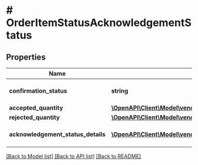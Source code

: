 # # OrderItemStatusAcknowledgementStatus

## Properties

Name | Type | Description | Notes
------------ | ------------- | ------------- | -------------
**confirmation_status** | **string** | Confirmation status of line item. | [optional]
**accepted_quantity** | [**\OpenAPI\Client\Model\vendor\orders\ItemQuantity**](ItemQuantity.md) |  | [optional]
**rejected_quantity** | [**\OpenAPI\Client\Model\vendor\orders\ItemQuantity**](ItemQuantity.md) |  | [optional]
**acknowledgement_status_details** | [**\OpenAPI\Client\Model\vendor\orders\AcknowledgementStatusDetails[]**](AcknowledgementStatusDetails.md) | Details of item quantity confirmed. | [optional]

[[Back to Model list]](../../README.md#models) [[Back to API list]](../../README.md#endpoints) [[Back to README]](../../README.md)
